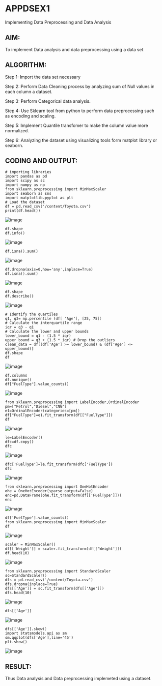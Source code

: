 # APPDSEX1
Implementing Data Preprocessing and Data Analysis

## AIM:
To implement Data analysis and data preprocessing using a data set

## ALGORITHM:
Step 1: Import the data set necessary

Step 2: Perform Data Cleaning process by analyzing sum of Null values in each column a dataset.

Step 3: Perform Categorical data analysis.

Step 4: Use Sklearn tool from python to perform data preprocessing such as encoding and scaling.

Step 5: Implement Quantile transfomer to make the column value more normalized.

Step 6: Analyzing the dataset using visualizing tools form matplot library or seaborn.

## CODING AND OUTPUT:
```
# importing libraries 
import pandas as pd 
import scipy as sc 
import numpy as np
from sklearn.preprocessing import MinMaxScaler 
import seaborn as sns
import matplotlib.pyplot as plt
# Load the dataset
df = pd.read_csv('/content/Toyota.csv') 
print(df.head())
```
![image](https://github.com/user-attachments/assets/6d22d8b9-0550-481e-afaf-82ca217fbeb6)
```
df.shape
df.info()
```
![image](https://github.com/user-attachments/assets/03353f6f-22dc-4a93-a766-ce5cd815285d)
```
df.isna().sum()
```
![image](https://github.com/user-attachments/assets/d9cc618e-1152-4246-93c5-b54031c41da0)
```
df.dropna(axis=0,how='any',inplace=True)
df.isna().sum()
```
![image](https://github.com/user-attachments/assets/61e5ab5f-d84e-4364-9ff3-9dbe3170e09d)
```
df.shape
df.describe()
```
![image](https://github.com/user-attachments/assets/56e35627-4d3e-4803-acf7-735402cfc6d4)
```
# Identify the quartiles
q1, q3= np.percentile (df[ 'Age'], [25, 75])
# Calculate the interquartile range
iqr = q3 - q1
# Calculate the lower and upper bounds 
lower_bound = q1 - (1.5 * iqr)
upper_bound = q3 + (1.5 * iqr) # Drop the outliers
clean_data = df[(df['Age'] >= lower_bound) & (df['Age'] <= upper_bound)]
df.shape
df
```
![image](https://github.com/user-attachments/assets/b2871ad3-7aee-4539-b7bd-ceb1cb59efe3)
```
df.columns
df.nunique()
df["FuelType"].value_counts()
```
![image](https://github.com/user-attachments/assets/90fabe83-a9df-430e-9392-60d74bed8e59)
```
from sklearn.preprocessing import LabelEncoder,OrdinalEncoder
pm=["Petrol","Diesel","CNG"]
e1=OrdinalEncoder(categories=[pm])
df["FuelType"]=e1.fit_transform(df[["FuelType"]])
df
```
![image](https://github.com/user-attachments/assets/9060ad97-4a59-4a9b-a7ae-667b6591f010)
```
le=LabelEncoder()
dfc=df.copy()
dfc
```
![image](https://github.com/user-attachments/assets/61599acb-ef67-4ef5-a75a-6b2515f9f73d)
```
dfc['FuelType']=le.fit_transform(dfc['FuelType'])
dfc
```
![image](https://github.com/user-attachments/assets/66c2b87f-f849-4b28-898b-22151ea61cab)
```
from sklearn.preprocessing import OneHotEncoder
ohe = OneHotEncoder(sparse_output=False)
enc=pd.DataFrame(ohe.fit_transform(df[['FuelType']]))
enc
```
![image](https://github.com/user-attachments/assets/496c6f0e-9c92-4169-9901-c53b40ad407a)
```
df['FuelType'].value_counts()
from sklearn.preprocessing import MinMaxScaler
df
```
![image](https://github.com/user-attachments/assets/7f7bcc4d-4539-4ec3-a6d9-54eeec3cd0a7)
```
scaler = MinMaxScaler()
df[['Weight']] = scaler.fit_transform(df[['Weight']])
df.head(10)
```
![image](https://github.com/user-attachments/assets/324324f4-a397-41cc-ac57-a68f7ffa4f25)
```
from sklearn.preprocessing import StandardScaler
sc=StandardScaler()
dfs = pd.read_csv('/content/Toyota.csv')
dfs.dropna(inplace=True)
dfs[['Age']] = sc.fit_transform(dfs[['Age']])
dfs.head(10)
```

![image](https://github.com/user-attachments/assets/299b69d3-72b0-4ed0-90ef-46872d3a5b40)
```
dfs[['Age']]
```

![image](https://github.com/user-attachments/assets/54aaac23-d870-45a1-8ec6-7f2ce0df4918)
```
dfs[['Age']].skew()
import statsmodels.api as sm
sm.qqplot(dfs['Age'],line='45')
plt.show()
```

![image](https://github.com/user-attachments/assets/56777b50-b071-46e5-ae5d-d4fb52c79196)

## RESULT:
Thus Data analysis and Data preprocessing implemeted using a dataset.
